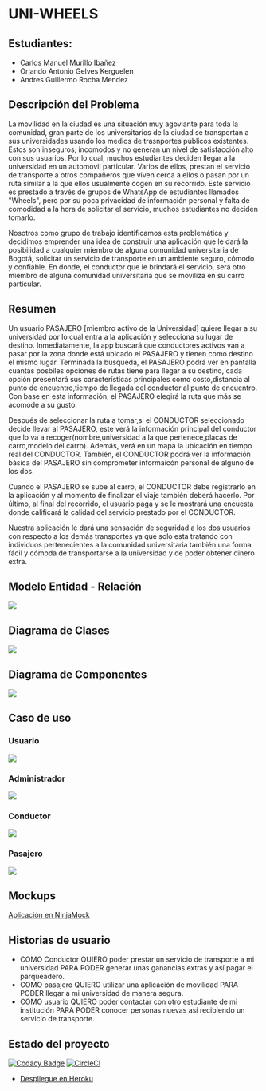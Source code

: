 # UNI-WHEELS

## Estudiantes:
+ Carlos Manuel Murillo Ibañez
+ Orlando Antonio Gelves Kerguelen
+ Andres Guillermo Rocha Mendez


## Descripción del Problema
La movilidad en la ciudad es una situación muy agoviante para toda la comunidad, gran parte de los universitarios de la ciudad se transportan a sus universidades usando los medios de trasnportes públicos existentes. Estos son inseguros, incomodos y no generan un nivel de satisfacción alto con sus usuarios. Por lo cual, muchos estudiantes deciden llegar a la universidad en un automovil particular. Varios de ellos, prestan el servicio de transporte a otros compañeros que viven cerca a ellos o pasan por un ruta similar a la que ellos usualmente cogen en su recorrido. Este servicio es prestado a través de grupos de WhatsApp de estudiantes llamados "Wheels", pero por su poca privacidad de información personal y falta de comodidad a la hora de solicitar el servicio, muchos estudiantes no deciden tomarlo.

Nosotros como grupo de trabajo identificamos esta problemática y decidimos emprender una idea de construir una aplicación que le dará la posibilidad a cualquier miembro de alguna comunidad universitaria de Bogotá, solicitar un servicio de transporte en un ambiente seguro, cómodo y confiable. En donde, el conductor que le brindará el servicio, será otro miembro de alguna  comunidad universitaria que se moviliza en su carro particular.


## Resumen

Un usuario PASAJERO [miembro activo de la Universidad] quiere llegar a su universidad por lo cual entra a la aplicación y selecciona su lugar de destino. Inmediatamente, la app buscará que conductores activos van a pasar por la zona donde está ubicado el PASAJERO y tienen como destino el mismo lugar. Terminada la búsqueda, el PASAJERO podrá ver en pantalla cuantas posbiles opciones de rutas tiene para llegar a su destino, cada opción presentará sus características principales como costo,distancia al punto de encuentro,tiempo de llegada del conductor al punto de encuentro. Con base en esta información, el PASAJERO elegirá la ruta que más se acomode a su gusto.

Después de seleccionar la ruta a tomar,si el CONDUCTOR seleccionado decide llevar al PASAJERO, este verá la información principal del conductor que lo va a recoger(nombre,universidad a la que pertenece,placas de carro,modelo del carro). Además, verá en un mapa la ubicación en tiempo real del CONDUCTOR. También, el CONDUCTOR podrá ver la información básica del PASAJERO sin comprometer informaicón personal de alguno de los dos. 

Cuando el PASAJERO se sube al carro, el CONDUCTOR debe registrarlo en la aplicación y al momento de finalizar el viaje también deberá hacerlo. Por último, al final del recorrido, el usuario paga y se le mostrará una encuesta donde calificará la calidad del servicio prestado por el CONDUCTOR.  

Nuestra aplicación le dará una sensación de seguridad a los dos usuarios con respecto a los demás transportes ya que solo esta tratando con individuos pertenecientes a la comunidad universitaria también una forma fácil y cómoda de transportarse a la universidad y de poder obtener dinero extra.	
 
## Modelo Entidad - Relación

![](https://github.com/ARSW-2020-1-UNIWheels/UNIWheels/blob/master/resources/Diagrama%20Entidad-relacion.PNG)

## Diagrama de Clases

![](https://github.com/ARSW-2020-1-UNIWheels/UNIWheels/blob/master/resources/Diagrama%20de%20clases.PNG)

## Diagrama de Componentes

![](https://github.com/ARSW-2020-1-UNIWheels/UNIWheels/blob/master/resources/ImagenDigrama.PNG)


## Caso de uso

### Usuario

![](https://github.com/ARSW-2020-1-UNIWheels/UNIWheels/blob/master/resources/Casos%20de%20Uso-usuario.PNG)

### Administrador

![](https://github.com/ARSW-2020-1-UNIWheels/UNIWheels/blob/master/resources/Casos%20de%20Uso-administrador.PNG)

### Conductor

![](https://github.com/ARSW-2020-1-UNIWheels/UNIWheels/blob/master/resources/Casos%20de%20Uso-conductor.PNG)

### Pasajero

![](https://github.com/ARSW-2020-1-UNIWheels/UNIWheels/blob/master/resources/Casos%20de%20Uso-pasajero.PNG)

## Mockups
[Aplicación en NinjaMock](https://ninjamock.com/s/49239Fx)


## Historias de usuario
+ COMO Conductor QUIERO poder prestar un servicio de transporte a mi universidad PARA PODER generar unas ganancias extras y así pagar el parqueadero.
+ COMO pasajero QUIERO utilizar una aplicación de movilidad PARA PODER llegar a mi universidad de manera segura.
+ COMO usuario QUIERO poder contactar con otro estudiante de mi institución PARA PODER conocer personas nuevas así recibiendo un servicio de transporte.


## Estado del proyecto
[![Codacy Badge](https://api.codacy.com/project/badge/Grade/e193b7b32c3342ccadb0c7f681896b06)](https://www.codacy.com/gh/ARSW-2020-1-UNIWheels/UNIWheels?utm_source=github.com&amp;utm_medium=referral&amp;utm_content=ARSW-2020-1-UNIWheels/UNIWheels&amp;utm_campaign=Badge_Grade)
[![CircleCI](https://circleci.com/gh/ARSW-2020-1-UNIWheels/UNIWheels.svg?style=svg)](https://circleci.com/gh/ARSW-2020-1-UNIWheels/UNIWheels)
+ [Despliegue en Heroku](https://uniwheels.herokuapp.com/)
